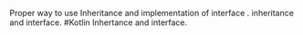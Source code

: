 Proper way to use Inheritance and implementation of interface .
inheritance and interface.
#Kotlin Inhertance and interface.
